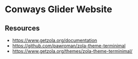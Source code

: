# Conways Glider Website

## Resources

- <https://www.getzola.org/documentation>
- <https://github.com/pawroman/zola-theme-terminimal>
- <https://www.getzola.org/themes/zola-theme-terminimal/>
